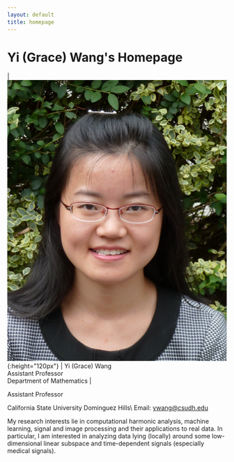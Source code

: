 ```yaml
---
layout: default
title: homepage
---
```

# Yi (Grace) Wang's Homepage

|![bio](bioYWang.png){:height="120px"} | Yi (Grace) Wang<br>Assistant Professor<br>Department of Mathematics |


Assistant Professor

California State University Dominguez Hills\\
Email: ywang@csudh.edu

My research interests lie in computational harmonic analysis, machine learning,
signal and image processing and their applications to real data. 
In particular, I am interested in analyzing data lying (locally) around some low-dimensional
linear subspace and time-dependent signals (especially medical signals).
